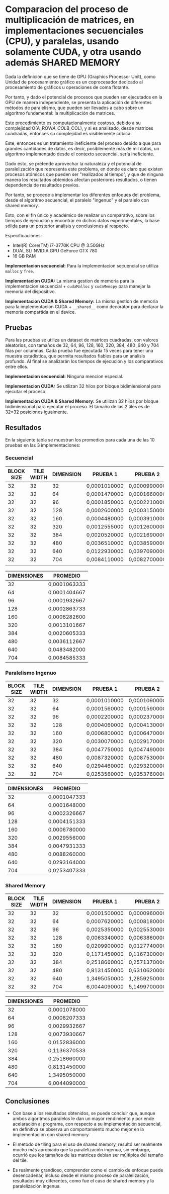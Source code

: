 # Comparacion del proceso de multiplicación de matrices, en implementaciones secuenciales (CPU), y paralelas, usando solamente CUDA, y otra usando además SHARED MEMORY

Dada la definición que se tiene de GPU (Graphics Processor Unit), como Unidad de procesamiento gráfico  es un coprocesador dedicado al procesamiento de gráficos u operaciones de coma flotante.

Por tanto, y dado el potencial de procesos que pueden ser ejecutados en la GPU de manera independiente, se presenta la aplicación de diferentes métodos de paralelismo, que pueden ser llevados a cabo sobre un algoritmo fundamental: la multiplicación de matrices.

Este procedimiento es computacionalmente costoso, debido a su complejidad O(A_ROW*A_COL*B_COL), y si es analisado, desde matrices cuadradas, entonces su complejidad es visiblemente cúbica.

Este, entonces es un tratamiento ineficiente del proceso debido a que para grandes cantidades de datos, es decir, posiblemente más de mil datos, un algoritmo implementado desde el contexto secuencial, sería ineficiente.

Dado esto, se pretende aprovechar la naturaleza y el potencial de paralelización que representa este problema, en donde es claro que existen procesos atómicos  que  pueden ser "realizados al tiempo", y que de ninguna manera los resultados obtenidos afectan posteriores resultados, o tienen dependencia de resultados previos.

Por tanto, se procede a implementar los diferentes enfoques del problema, desde el algoritmo secuencial, el paralelo "ingenuo" y el paralelo con shared memory.

Esto, con el fin único y académico de realizar un comparativo, sobre los tiempos de ejecución y encontrar en dichos datos experimentales, la base sólida para un posterior análisis y conclusiones al respecto.

Especificaciones:

- Intel(R) Core(TM) i7-3770K CPU @ 3.50GHz
- DUAL SLI NVIDIA GPU GeForce GTX 780
- 16 GB RAM

**Implementacion secuencial:** Para la implementacion secuencial se utiliza `malloc` y `free`.

**Implementacion CUDA:** La misma gestion de memoria para la implementacion secuencial + `cudaMalloc` y `cudaMemcpy` para manejar la memoria del dispositivo.

**Implementacion CUDA & Shared Memory:** La misma gestion de memoria para la implementacion CUDA + `__shared__` como decorator para declarar la memoria compartida en el device.

## Pruebas

Para las pruebas se utiliza un dataset de matrices cuadradas, con valores aleatorios, con tamaños de 32, 64, 96, 128, 160, 320, 384, 480 ,640 y 704 filas por columnas. Cada prueba fue ejecutada 15 veces para tener una muestra estadistica, que permita resultados fiables para un analisis profundo. Al final se analizarán los tiempos de ejecución y los comparativos entre ellos. 

**Implementacion secuencial:** Ninguna mencion especial.

**Implementacion CUDA:** Se utilizan 32 hilos por bloque bidimiensional para ejecutar el proceso.

**Implementacion CUDA & Shared Memory:** Se utilizan 32 hilos por bloque bidimiensional para ejecutar el proceso. El tamaño de las 2 tiles es de 32*32 posiciones igualmente.

## Resultados

En la siguiente tabla se muestran los promedios para cada una de las 10 pruebas en las 3 implementaciones:

### Secuencial
| BLOCK SIZE | TILE WIDTH | DIMENSION | PRUEBA 1     | PRUEBA 2     | PRUEBA 3     | PRUEBA 4     | PRUEBA 5     | PRUEBA 6     | PRUEBA 7     | PRUEBA 8     | PRUEBA 9     | PRUEBA 10    | PRUEBA 11    | PRUEBA 12    | PRUEBA 13    | PRUEBA 14    | PRUEBA 15    |
|------------|------------|-----------|--------------|--------------|--------------|--------------|--------------|--------------|--------------|--------------|--------------|--------------|--------------|--------------|--------------|--------------|--------------|
| 32         | 32         | 32        | 0,0001010000 | 0,0000990000 | 0,0001230000 | 0,0000910000 | 0,0001060000 | 0,0001000000 | 0,0001070000 | 0,0001140000 | 0,0001150000 | 0,0000960000 | 0,0000970000 | 0,0001250000 | 0,0001200000 | 0,0001030000 | 0,0000980000 |
| 32         | 32         | 64        | 0,0001470000 | 0,0001660000 | 0,0001390000 | 0,0001410000 | 0,0001330000 | 0,0001310000 | 0,0001480000 | 0,0001340000 | 0,0001290000 | 0,0001320000 | 0,0001630000 | 0,0001340000 | 0,0001450000 | 0,0001290000 | 0,0001360000 |
| 32         | 32         | 96        | 0,0001850000 | 0,0002210000 | 0,0001930000 | 0,0001890000 | 0,0001790000 | 0,0001820000 | 0,0001920000 | 0,0002170000 | 0,0001890000 | 0,0001780000 | 0,0002140000 | 0,0001720000 | 0,0002160000 | 0,0001870000 | 0,0001850000 |
| 32         | 32         | 128       | 0,0002600000 | 0,0003150000 | 0,0002600000 | 0,0002970000 | 0,0003210000 | 0,0003060000 | 0,0002820000 | 0,0002796000 | 0,0002660000 | 0,0003210000 | 0,0002780000 | 0,0002750000 | 0,0002900000 | 0,0002680000 | 0,0002770000 |
| 32         | 32         | 160       | 0,0004480000 | 0,0003910000 | 0,0039000000 | 0,0003810000 | 0,0003840000 | 0,0003840000 | 0,0003770000 | 0,0003820000 | 0,0003950000 | 0,0004130000 | 0,0004370000 | 0,0003999000 | 0,0003750000 | 0,0003790000 | 0,0003780000 |
| 32         | 32         | 320       | 0,0012555000 | 0,0012600000 | 0,0012520000 | 0,0013280000 | 0,0015130000 | 0,0014600000 | 0,0012740000 | 0,0012550000 | 0,0012510000 | 0,0012650000 | 0,0012560000 | 0,0015160000 | 0,0012560000 | 0,0012580000 | 0,0012530000 |
| 32         | 32         | 384       | 0,0020520000 | 0,0021690000 | 0,0019590000 | 0,0019810000 | 0,0022960000 | 0,0020620000 | 0,0020490000 | 0,0020830000 | 0,0019800000 | 0,0020520000 | 0,0021490000 | 0,0019570000 | 0,0020590000 | 0,0020040000 | 0,0020560000 |
| 32         | 32         | 480       | 0,0036510000 | 0,0038590000 | 0,0034560000 | 0,0035080000 | 0,0034510000 | 0,0034370000 | 0,0034630000 | 0,0039040000 | 0,0038220000 | 0,0035150000 | 0,0036540000 | 0,0034120000 | 0,0038220000 | 0,0037110000 | 0,0035040000 |
| 32         | 32         | 640       | 0,0122930000 | 0,0397090000 | 0,3102700000 | 0,0514000000 | 0,0164810000 | 0,0094540000 | 0,0103570000 | 0,0275510000 | 0,0472240000 | 0,0517150000 | 0,0252920000 | 0,0376310000 | 0,0275410000 | 0,0365020000 | 0,0218030000 |
| 32         | 32         | 704       | 0,0084110000 | 0,0082700000 | 0,0084080000 | 0,0083340000 | 0,0083620000 | 0,0085340000 | 0,0090120000 | 0,0083760000 | 0,0088750000 | 0,0083360000 | 0,0081470000 | 0,0084820000 | 0,0081560000 | 0,0085550000 | 0,0086200000 |
|            |            |           |              |              |              |              |              |              |              |              |              |              |              |              |              |              |              |


| DIMENSIONES | PROMEDIO     |
|-------------|--------------|
| 32          | 0,0001063333 |
| 64          | 0,0001404667 |
| 96          | 0,0001932667 |
| 128         | 0,0002863733 |
| 160         | 0,0006282600 |
| 320         | 0,0013101667 |
| 384         | 0,0020605333 |
| 480         | 0,0036112667 |
| 640         | 0,0483482000 |
| 704         | 0,0084585333 |

### Paralelismo Ingenuo
| BLOCK SIZE | TILE WIDTH | DIMENSION | PRUEBA 1     | PRUEBA 2     | PRUEBA 3     | PRUEBA 4     | PRUEBA 5     | PRUEBA 6     | PRUEBA 7     | PRUEBA 8     | PRUEBA 9     | PRUEBA 10    | PRUEBA 11    | PRUEBA 12    | PRUEBA 13    | PRUEBA 14    | PRUEBA 15    |
|------------|------------|-----------|--------------|--------------|--------------|--------------|--------------|--------------|--------------|--------------|--------------|--------------|--------------|--------------|--------------|--------------|--------------|
| 32         | 32         | 32        | 0,0001010000 | 0,0001090000 | 0,0001060000 | 0,0001050000 | 0,0001040000 | 0,0001050000 | 0,0001010000 | 0,0001060000 | 0,0001020000 | 0,0001170000 | 0,0001000000 | 0,0001070000 | 0,0001050000 | 0,0001040000 | 0,0000990000 |
| 32         | 32         | 64        | 0,0001560000 | 0,0001590000 | 0,0001620000 | 0,0001660000 | 0,0001650000 | 0,0001690000 | 0,0001900000 | 0,0001840000 | 0,0001550000 | 0,0001610000 | 0,0001530000 | 0,0001670000 | 0,0001770000 | 0,0001570000 | 0,0001510000 |
| 32         | 32         | 96        | 0,0002200000 | 0,0002370000 | 0,0002270000 | 0,0002350000 | 0,0002300000 | 0,0002350000 | 0,0002460000 | 0,0002290000 | 0,0002470000 | 0,0002310000 | 0,0002280000 | 0,0002300000 | 0,0002460000 | 0,0002220000 | 0,0002270000 |
| 32         | 32         | 128       | 0,0004060000 | 0,0004130000 | 0,0004160000 | 0,0004000000 | 0,0004140000 | 0,0004090000 | 0,0004300000 | 0,0004200000 | 0,0004330000 | 0,0003930000 | 0,0004110000 | 0,0004190000 | 0,0004090000 | 0,0004190000 | 0,0004350000 |
| 32         | 32         | 160       | 0,0006800000 | 0,0006470000 | 0,0007090000 | 0,0006850000 | 0,0006480000 | 0,0007120000 | 0,0006810000 | 0,0006850000 | 0,0007080000 | 0,0006510000 | 0,0006870000 | 0,0007130000 | 0,0006500000 | 0,0006470000 | 0,0006670000 |
| 32         | 32         | 320       | 0,0030070000 | 0,0029170000 | 0,0029260000 | 0,0031130000 | 0,0030180000 | 0,0029180000 | 0,0029150000 | 0,0029310000 | 0,0029140000 | 0,0029180000 | 0,0030320000 | 0,0029690000 | 0,0029180000 | 0,0029210000 | 0,0029170000 |
| 32         | 32         | 384       | 0,0047750000 | 0,0047490000 | 0,0047520000 | 0,0048750000 | 0,0047650000 | 0,0047650000 | 0,0047450000 | 0,0049710000 | 0,0049630000 | 0,0047380000 | 0,0047480000 | 0,0047660000 | 0,0047580000 | 0,0047450000 | 0,0047820000 |
| 32         | 32         | 480       | 0,0087320000 | 0,0087530000 | 0,0089110000 | 0,0087310000 | 0,0088880000 | 0,0090600000 | 0,0086080000 | 0,0092240000 | 0,0090560000 | 0,0087390000 | 0,0087390000 | 0,0087410000 | 0,0087660000 | 0,0087160000 | 0,0087260000 |
| 32         | 32         | 640       | 0,0294460000 | 0,0293200000 | 0,0294470000 | 0,0292840000 | 0,0295140000 | 0,0293250000 | 0,0292580000 | 0,0293960000 | 0,0292580000 | 0,0293000000 | 0,0293150000 | 0,0293160000 | 0,0293240000 | 0,0293470000 | 0,0288960000 |
| 32         | 32         | 704       | 0,0253560000 | 0,0253760000 | 0,0258580000 | 0,0253900000 | 0,0250800000 | 0,0256930000 | 0,0257560000 | 0,0257560000 | 0,0251440000 | 0,0251140000 | 0,0254310000 | 0,0256300000 | 0,0232800000 | 0,0260590000 | 0,0251880000 |

| DIMENSIONES | PROMEDIO     |
|-------------|--------------|
| 32          | 0,0001047333 |
| 64          | 0,0001648000 |
| 96          | 0,0002326667 |
| 128         | 0,0004151333 |
| 160         | 0,0006780000 |
| 320         | 0,0029556000 |
| 384         | 0,0047931333 |
| 480         | 0,0088260000 |
| 640         | 0,0293164000 |
| 704         | 0,0253407333 |

### Shared Memory
| BLOCK SIZE | TILE WIDTH | DIMENSION | PRUEBA 1     | PRUEBA 2     | PRUEBA 3     | PRUEBA 4     | PRUEBA 5     | PRUEBA 6     | PRUEBA 7     | PRUEBA 8     | PRUEBA 9     | PRUEBA 10    | PRUEBA 11    | PRUEBA 12    | PRUEBA 13    | PRUEBA 14    | PRUEBA 15    |
|------------|------------|-----------|--------------|--------------|--------------|--------------|--------------|--------------|--------------|--------------|--------------|--------------|--------------|--------------|--------------|--------------|--------------|
| 32         | 32         | 32        | 0,0001500000 | 0,0000960000 | 0,0000960000 | 0,0000980000 | 0,0000960000 | 0,0001010000 | 0,0000970000 | 0,0001000000 | 0,0001480000 | 0,0000980000 | 0,0001510000 | 0,0000970000 | 0,0000960000 | 0,0000950000 | 0,0000980000 |
| 32         | 32         | 64        | 0,0007620000 | 0,0008180000 | 0,0007950000 | 0,0007780000 | 0,0007830000 | 0,0012390000 | 0,0009040000 | 0,0007610000 | 0,0007830000 | 0,0007880000 | 0,0007660000 | 0,0007860000 | 0,0007870000 | 0,0007640000 | 0,0007970000 |
| 32         | 32         | 96        | 0,0025350000 | 0,0025530000 | 0,0041980000 | 0,0043080000 | 0,0025740000 | 0,0025760000 | 0,0025430000 | 0,0025830000 | 0,0024790000 | 0,0025190000 | 0,0025450000 | 0,0041780000 | 0,0042240000 | 0,0025360000 | 0,0025480000 |
| 32         | 32         | 128       | 0,0063340000 | 0,0063860000 | 0,0064220000 | 0,0103350000 | 0,0068290000 | 0,0062320000 | 0,0063600000 | 0,0064660000 | 0,0063950000 | 0,0063840000 | 0,0061930000 | 0,0064000000 | 0,0064030000 | 0,0063570000 | 0,0174000000 |
| 32         | 32         | 160       | 0,0209900000 | 0,0127740000 | 0,0210330000 | 0,0161810000 | 0,0124030000 | 0,0136610000 | 0,0145690000 | 0,0129610000 | 0,0128080000 | 0,0208820000 | 0,0206390000 | 0,0125750000 | 0,0127430000 | 0,0125220000 | 0,0125130000 |
| 32         | 32         | 320       | 0,1171450000 | 0,1167300000 | 0,1127438000 | 0,1139080000 | 0,1098760000 | 0,1128340000 | 0,1087190000 | 0,1100810000 | 0,1119480000 | 0,1129920000 | 0,1105650000 | 0,1125100000 | 0,1192490000 | 0,1153990000 | 0,1198560000 |
| 32         | 32         | 384       | 0,2518660000 | 0,2571370000 | 0,2575280000 | 0,2576690000 | 0,2513280000 | 0,2378760000 | 0,2403600000 | 0,2385580000 | 0,2353260000 | 0,2592860000 | 0,2602880000 | 0,2570130000 | 0,2786520000 | 0,2489340000 | 0,2473170000 |
| 32         | 32         | 480       | 0,8131450000 | 0,6310620000 | 0,5745990000 | 0,6908420000 | 0,6590250000 | 0,4755280000 | 0,6743990000 | 0,6383070000 | 0,5325580000 | 0,6752280000 | 0,5980070000 | 0,7405990000 | 0,6949110000 | 0,6495060000 | 0,7087260000 |
| 32         | 32         | 640       | 1,3495050000 | 1,2859250000 | 1,2880330000 | 1,2913888000 | 1,2933640000 | 1,2886100000 | 1,2800083000 | 1,2805180000 | 1,2834580000 | 1,1867170000 | 1,1790001000 | 1,1847300000 | 1,3055190000 | 1,2781570000 | 1,2804360000 |
| 32         | 32         | 704       | 6,0044090000 | 5,1499700000 | 6,5742620000 | 4,8711560000 | 5,2049360000 | 4,8703930000 | 6,0771920000 | 5,0552820000 | 7,7544550000 | 4,8126700000 | 6,0386350000 | 7,3096240000 | 4,9346710000 | 5,9570700000 | 7,2207870000 |


| DIMENSIONES | PROMEDIO     |
|-------------|--------------|
| 32          | 0,0001078000 |
| 64          | 0,0008207333 |
| 96          | 0,0029932667 |
| 128         | 0,0073930667 |
| 160         | 0,0152836000 |
| 320         | 0,1136370533 |
| 384         | 0,2518660000 |
| 480         | 0,8131450000 |
| 640         | 1,3495050000 |
| 704         | 6,0044090000 |



## Conclusiones

- Con base a los resultados obtenidos, se puede concluir que, aunque ambos algoritmos paralelos le dan un mayor rendimiento y por ende acelaración al programa, con respecto a su implementación secuencial, en definitiva se observa un comportamiento mucho mejor en la implementación con shared memory.

- El metodo de tiling para el uso de shared memory, resultó ser realmente mucho más apropiado que la paralelización ingenua, sin embargo, ocurrió que los tamaños de las matrices debían ser múltiplos del tamaño del tile.

- Es realmente grandioso, comprender como el cambio de enfoque puede desencadenar, incluso desde el mismo proceso de paralelización, resultados muy diferentes, como fue el caso de shared memory y la paralelización ingenua.
